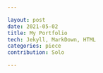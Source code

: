 ```yaml
---

layout: post
date: 2021-05-02
title: My Portfolio
tech: Jekyll, MarkDown, HTML
categories: piece
contribution: Solo

---
```



